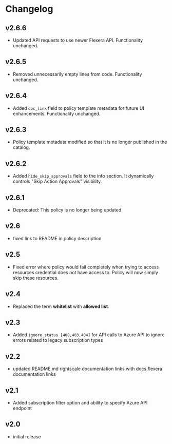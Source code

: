 # Changelog

## v2.6.6

- Updated API requests to use newer Flexera API. Functionality unchanged.

## v2.6.5

- Removed unnecessarily empty lines from code. Functionality unchanged.

## v2.6.4

- Added `doc_link` field to policy template metadata for future UI enhancements. Functionality unchanged.

## v2.6.3

- Policy template metadata modified so that it is no longer published in the catalog.

## v2.6.2

- Added `hide_skip_approvals` field to the info section. It dynamically controls "Skip Action Approvals" visibility.

## v2.6.1

- Deprecated: This policy is no longer being updated

## v2.6

- fixed link to README in policy description

## v2.5

- Fixed error where policy would fail completely when trying to access resources credential does not have access to. Policy will now simply skip these resources.

## v2.4

- Replaced the term **whitelist** with **allowed list**.

## v2.3

- Added `ignore_status [400,403,404]` for API calls to Azure API to ignore errors related to legacy subscription types

## v2.2

- updated README.md rightscale documentation links with docs.flexera documentation links

## v2.1

- Added subscription filter option and ability to specify Azure API endpoint

## v2.0

- initial release
